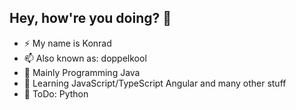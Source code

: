 ## Hey, how're you doing? 👋

- ⚡ My name is Konrad
- 📫 Also known as: doppelkool
- 💬 Mainly Programming Java
- 🤯 Learning JavaScript/TypeScript Angular and many other stuff
- 🤔 ToDo: Python
